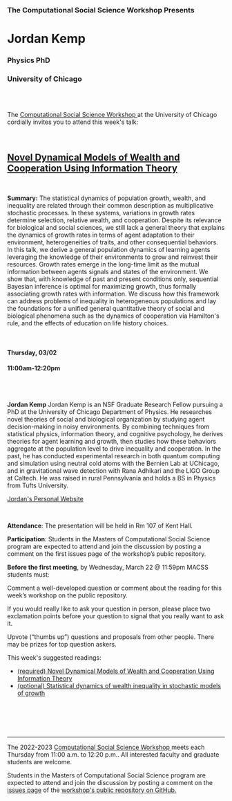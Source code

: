 <br>

<h3 class=pfblock-header> The Computational Social Science Workshop Presents </h3>

<h1 class=pfblock-header3> Jordan Kemp</h1>
<h3 class=pfblock-header3> Physics PhD</h3>
<h3 class=pfblock-header3> University of Chicago </h3>

<br><br>

<p class=pfblock-header3>The <a href="https://macss.uchicago.edu/content/computation-workshop"> Computational Social Science Workshop </a> at the University of Chicago cordially invites you to attend this week's talk:</p>

<br>

<div class=pfblock-header3>
<h2 class=pfblock-header>
  <a href=https://github.com/uchicago-computation-workshop/Spring2023/blob/main/03_23_jordan_kemp/Kemp_Bettencourt_PNAS_Nexus_2023.pdf> Novel Dynamical Models of Wealth and Cooperation Using Information Theory  </a>
</h2>

<br>
</div>

<p class=footertext2>

**Summary:** The statistical dynamics of population growth, wealth, and inequality are related through their common description as multiplicative stochastic processes. In these systems, variations in growth rates determine selection, relative wealth, and cooperation. Despite its relevance for biological and social sciences, we still lack a general theory that explains the dynamics of growth rates in terms of agent adaptation to their environment, heterogeneities of traits, and other consequential behaviors. In this talk, we derive a general population dynamics of learning agents leveraging the knowledge of their environments to grow and reinvest their resources. Growth rates emerge in the long-time limit as the mutual information between agents signals and states of the environment. We show that, with knowledge of past and present conditions only, sequential Bayesian inference is optimal for maximizing growth, thus formally associating growth rates with information. We discuss how this framework can address problems of inequality in heterogeneous populations and lay the foundations for a unified general quantitative theory of social and biological phenomena such as the dynamics of cooperation via Hamilton's rule, and the effects of education on life history choices.

</p>

<br>

<h4 class=pfblock-header3> Thursday, 03/02 </h4>
<h4 class=pfblock-header3> 11:00am-12:20pm </h4>

<br><br>

<p class=footertext2>

**Jordan Kemp** Jordan Kemp is an NSF Graduate Research Fellow pursuing a PhD at the University of Chicago Department of Physics. He researches novel theories of social and biological organization by studying agent decision-making in noisy environments. By combining techniques from statistical physics, information theory, and cognitive psychology, he derives theories for agent learning and growth, then studies how these behaviors aggregate at the population level to drive inequality and cooperation. In the past, he has conducted experimental research in both quantum computing and simulation using neutral cold atoms with the Bernien Lab at UChicago, and in gravitational wave detection with Rana Adhikari and the LIGO Group at Caltech. He was raised in rural Pennsylvania and holds a BS in Physics from Tufts University.

[Jordan's Personal Website](https://jordantk.com/index.html) 
</p>

<br>

<p class=footertext2>

**Attendance**: The presentation will be held in Rm 107 of Kent Hall.

**Participation**: Students in the Masters of Computational Social Science program are expected to attend and join the discussion by posting a comment on the first issues page of the workshop’s public repository.

**Before the first meeting**, by Wednesday, March 22 @ 11:59pm MACSS students must:

Comment a well-developed question or comment about the reading for this week’s workshop on the public repository.

If you would really like to ask your question in person, please place two exclamation points before your question to signal that you really want to ask it.

Upvote (“thumbs up”) questions and proposals from other people. There may be prizes for top question askers.
</p>

This week's suggested readings:

- [(required) Novel Dynamical Models of Wealth and Cooperation Using Information Theory](https://github.com/uchicago-computation-workshop/Spring2023/blob/main/03_23_jordan_kemp/Kemp_Bettencourt_PNAS_Nexus_2023.pdf)
- [(optional) Statistical dynamics of wealth inequality in stochastic models of growth](https://github.com/uchicago-computation-workshop/Spring2023/blob/main/03_23_jordan_kemp/Statistical%20dynamics%20of%20wealth%20inequality%20in%20stochastic%20models%20of%20growth.pdf) 
<br>

<br><br>

---

<p class=footertext> The 2022-2023 <a href="https://macss.uchicago.edu/content/computation-workshop"> Computational Social Science Workshop </a> meets each Thursday from 11:00 a.m. to 12:20 p.m.. All interested faculty and graduate students are welcome.</p>

<p class=footertext>Students in the Masters of Computational Social Science program are expected to attend and join the discussion by posting a comment on the <a href=https://github.com/uchicago-computation-workshop/Spring2023/issues/1>issues page</a> of the <a href=https://github.com/uchicago-computation-workshop/Spring2023>workshop's public repository on GitHub.</a></p>

